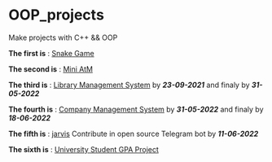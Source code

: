# OOP_projects

Make projects with C++ && OOP

**The first is** :  [Snake Game](https://github.com/AnisBazzine/OOP_projects/tree/main/Snake_game)


**The second is** :  [Mini AtM](https://github.com/AnisBazzine/OOP_projects/tree/main/Mini%20ATM)

**The third is** :  [Library Management System](https://github.com/AnisBazzine/OOP_projects/tree/main/Library%20mangment%20system) by ***23-09-2021*** and finaly by ***31-05-2022***

**The fourth is** :  [Company Management System](https://github.com/AnisBazzine/OOP_projects/tree/main/Company%20management%20system) by ***31-05-2022*** and finaly by ***18-06-2022*** 

**The fifth is** :  [jarvis](https://github.com/AnisBazzine/jarvis)
        Contribute in open source Telegram bot by ***11-06-2022***

**The sixth is** :  [University Student GPA Project]()